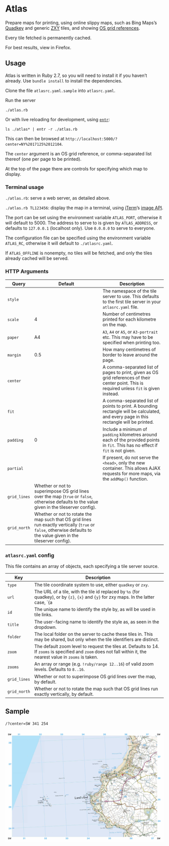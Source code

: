 # Atlas

Prepare maps for printing, using online slippy maps, such as Bing Maps’s [Quadkey](https://docs.microsoft.com/en-us/bingmaps/articles/bing-maps-tile-system) and generic [ZXY](https://wiki.openstreetmap.org/wiki/Slippy_map_tilenames) tiles, and showing [OS grid references](https://en.wikipedia.org/wiki/Ordnance_Survey_National_Grid).

Every tile fetched is permanently cached.

For best results, view in Firefox.

## Usage

Atlas is written in Ruby 2.7, so you will need to install it if you haven’t already.
Use `bundle install` to install the dependencies.

Clone the file `atlasrc.yaml.sample` into `atlasrc.yaml`.

Run the server
```
./atlas.rb
```

Or with live reloading for development, using [`entr`](http://eradman.com/entrproject/):

```
ls ./atlas* | entr -r ./atlas.rb
```

This can then be browsed at `http://localhost:5000/?center=NY%2017125%2012104`.

The `center` argument is an OS grid reference, or comma-separated list thereof (one per page to be printed).

At the top of the page there are controls for specifying which map to display.

### Terminal usage

`./atlas.rb`: serve a web server, as detailed above.

`./atlas.rb TL123456`: display the map in a terminal, using [iTerm](https://www.iterm2.com)’s [image API](https://www.iterm2.com/documentation-images.html).

The port can be set using the environment variable `ATLAS_PORT`, otherwise it will default to 5000. The address to serve to is given by `ATLAS_ADDRESS`, or defaults to `127.0.0.1` (localhost only). Use `0.0.0.0` to serve to everyone.

The configuration file can be specified using the environment variable `ATLAS_RC`, otherwise it will default to `./atlasrc.yaml`.

If `ATLAS_OFFLINE` is nonempty, no tiles will be fetched, and only the tiles already cached will be served.

### HTTP Arguments

| **Query** | **Default** | **Description** |
|-|-|-|
| `style` | | The namespace of the tile server to use. This defaults to the first tile server in your `atlasrc.yaml` file. |
| `scale` | 4 | Number of centimetres printed for each kilometre on the map. |
| `paper` | A4 | `A3`, `A4` or `A5`, or `A3-portrait` etc. This may have to be specified when printing too. |
| `margin` | 0.5 | How many centimetres of border to leave around the page. |
| `center` |  | A comma-separated list of pages to print, given as OS grid references of their center point. This is required unless `fit` is given instead. |
| `fit` |  | A comma-separated list of points to print. A bounding rectangle will be calculated, and every page in this rectangle will be printed. |
| `padding` | 0 | Include a minimum of `padding` kilometres around each of the provided points in `fit`. This has no effect if `fit` is not given. |
| `partial` |  | If present, do not serve the `<head>`, only the new container. This allows AJAX requests for more maps, via the `addMap()` function. |
| `grid_lines` | Whether or not to superimpose OS grid lines over the map (`true` or `false`, otherwise defaults to the value given in the tileserver config). |
| `grid_north` | Whether or not to rotate the map such that OS grid lines run exactly vertically (`true` or `false`, otherwise defaults to the value given in the tileserver config). |

### `atlasrc.yaml` config

This file contains an array of objects, each specifying a tile server source.

| Key | Description |
|-|-|
| `type` | The tile coordinate system to use, either `quadkey` or `zxy`. |
| `url` | The URL of a tile, with the tile id replaced by `%s` (for quadkey), or by `{z}`, `{x}` and `{y}` for zxy maps. In the latter case, `{a|b|c}` etc may also be used to randomize the source. |
| `id` | The unique name to identify the style by, as will be used in tile links. |
| `title` | The user-facing name to identify the style as, as seen in the dropdown. |
| `folder` | The local folder on the server to cache these tiles in. This may be shared, but only when the tile identifiers are distinct. |
| `zoom` | The default zoom level to request the tiles at. Defaults to 14. If `zooms` is specified and `zoom` does not fall within it, the nearest value in `zooms` is taken. |
| `zooms` | An array or range (e.g. `!ruby/range 12..16`) of valid zoom levels. Defaults to `8..16`. |
| `grid_lines` | Whether or not to superimpose OS grid lines over the map, by default. |
| `grid_north` | Whether or not to rotate the map such that OS grid lines run exactly vertically, by default. |

## Sample

`/?center=SW 341 254`

![Example print of Lands End, at 4cm:1km on A4](sample.jpg)

